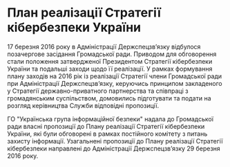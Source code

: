 <h1>План реалізації Стратегії кібербезпеки України</h1>

17 березня 2016 року в Адміністрації Держспецзв’язку відбулося позачергове засідання Громадської ради. Приводом для обговорення стали положення затвердженої Президентом Стратегії кібербезпеки України та подальші заходи щодо її реалізації. У рамках формування плану заходів на 2016 рік із реалізації Стратегії члени Громадської ради при Адміністрації Держспецзв’язку, керуючись принципом закладеного у Стратегії державно-приватного партнерства та співпраці з громадянським суспільством, домовились підготувати та подати на розгляд керівництва Служби відповідні пропозиції.

ГО "Українська група інформаційної безпеки" надала до Громадської ради власні пропозиції до Плану реалізації Стратегії кібербезпеки України, які були обговорені в рамках постійного комітету з питань захисту інформації. Узагальнені пропозиції до Плану реалізації Стратегії кібербезпеки направлені до Адміністрації Держспецзв’язку 29 березня 2016 року.
